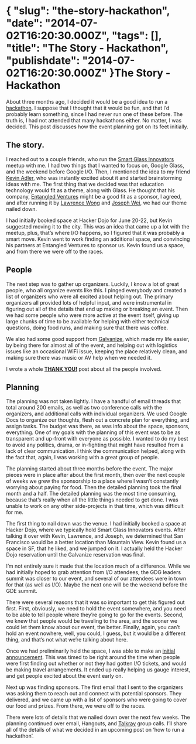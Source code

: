{
    "slug": "the-story-hackathon",
    "date": "2014-07-02T16:20:30.000Z",
    "tags": [],
    "title": "The Story - Hackathon",
    "publishdate": "2014-07-02T16:20:30.000Z"
}The Story - Hackathon
=====================




<p>About three months ago, I decided it would be a good idea to run a <a href="https://pre-io-glass-hack.eventbrite.com" target="_blank">hackathon</a>. I suppose that I thought that it would be fun, and that I&rsquo;d probably learn something, since I had never run one of these before. The truth is, I had not attended that many hackathons either. No matter, I was decided. This post discusses how the event planning got on its feet initially.</p>

<h2>The story.</h2>

<p>I reached out to a couple friends, who run the <a href="http://www.meetup.com/smartglass" target="_blank">Smart Glass Innovators</a> meetup with me. I had two things that I wanted to focus on, Google Glass, and the weekend before Google I/O. Then, I mentioned the idea to my friend <a href="https://twitter.com/kevinfad" target="_blank">Kevin Adler</a>, who was instantly excited about it and started brainstorming ideas with me. The first thing that we decided was that education technology would fit as a theme, along with Glass. He thought that his company, <a href="http://entangled.ventures/" target="_blank">Entangled Ventures</a> might be a good fit as a sponsor, I agreed, and after running it by <a href="https://plus.google.com/+LawrenceWong" target="_blank">Lawrence Wong</a> and <a href="https://twitter.com/JosephWei" target="_blank">Joseph Wei</a>, we had our theme nailed down.</p>

<p>I had initially booked space at Hacker Dojo for June 20-22, but Kevin suggested moving it to the city. This was an idea that came up a lot with the meetup, plus, that&rsquo;s where I/O happens, so I figured that it was probably a smart move. Kevin went to work finding an additional space, and convincing his partners at Entangled Ventures to sponsor us. Kevin found us a space, and from there we were off to the races.</p>

<h2>People</h2>

<p>The next step was to gather up organizers. Luckily, I know a lot of great people, who all organize events like this. I pinged everybody and created a list of organizers who were all excited about helping out. The primary organizers all provided lots of helpful input, and were instrumental in figuring out all of the details that end up making or breaking an event. Then we had some people who were more active at the event itself, giving up large chunks of time to be available for helping with either technical questions, doing food runs, and making sure that there was coffee.</p>

<p>We also had some good support from <a href="http://www.galvanize.it/" target="_blank">Galvanize</a>, which made my life easier, by being there for almost all of the event, and helping out with logistics issues like an occasional WiFi issue, keeping the place relatively clean, and making sure there was music or AV help when we needed it.</p>

<p>I wrote a whole <strong><a href="http://" target="_blank">THANK YOU!</a></strong> post about all the people involved.</p>

<h2>Planning</h2>

<p>The planning was not taken lightly. I have a handful of email threads that total around 200 emails, as well as two conference calls with the organizers, and additional calls with individual organizers. We used Google Docs to organize our thoughts, flesh out a concrete plan for everything, and assign tasks. The budget was there, as was info about the space, sponsors, everything. One of my goals with the planning of this event was to be as transparent and up-front with everyone as possible. I wanted to do my best to avoid any politics, drama, or in-fighting that might have resulted from a lack of clear communication. I think the communication helped, along with the fact that, again, I was working with a great group of people.</p>

<p>The planning started about three months before the event. The major pieces were in place after about the first month, then over the next couple of weeks we grew the sponsorship to a place where I wasn&rsquo;t constantly worrying about paying for food. Then the detailed planning took the final month and a half. The detailed planning was the most time consuming, because that&rsquo;s really when all the little things needed to get done. I was unable to work on any other side-projects in that time, which was difficult for me.</p>

<p>The first thing to nail down was the venue. I had initially booked a space at Hacker Dojo, where we typically hold Smart Glass Innovators events. After talking it over with Kevin, Lawrence, and Joseph, we determined that San Francisco would be a better location than Mountain View. Kevin found us a space in SF, that he liked, and we jumped on it. I actually held the Hacker Dojo reservation until the Galvanize reservation was final.</p>

<p>I&rsquo;m not entirely sure it made that the location much of a difference. While we had initially hoped to grab attention from I/O attendees, the GDG leaders summit was closer to our event, and several of our attendees were in town for that (as well as I/O). Maybe the next one will be the weekend before the GDE summit.</p>

<p>There were several reasons that it was so important to get this figured out first. First, obviously, we need to hold the event somewhere, and you need to be able to tell people where they&rsquo;re going to go for the events. Second, we knew that people would be traveling to the area, and the sooner we could let them know about our event, the better. Finally, again, you can&rsquo;t hold an event nowhere, well, you could, I guess, but it would be a different thing, and that&rsquo;s not what we&rsquo;re talking about here.</p>

<p>Once we had preliminarily held the space, I was able to make an <a href="https://plus.google.com/u/0/+EJohnFeig/posts/LztDvvwF6ce" target="_blank">initial announcement</a>. This was timed to be right around the time when people were first finding out whether or not they had gotten I/O tickets, and would be making travel arrangements. It ended up really helping us gauge interest, and get people excited about the event early on.</p>

<p>Next up was finding sponsors. The first email that I sent to the organizers was asking them to reach out and connect with potential sponsors. They delivered, and we came up with a list of sponsors who were going to cover our food and prizes. From there, we were off to the races.</p>

<p>There were lots of details that we nailed down over the next few weeks. The planning continued over email, Hangouts, and <a href="http://talkray.com/share" target="_blank">Talkray</a> group calls. I&rsquo;ll share all of the details of what we decided in an upcoming post on &lsquo;how to run a hackathon&rsquo;.</p>

